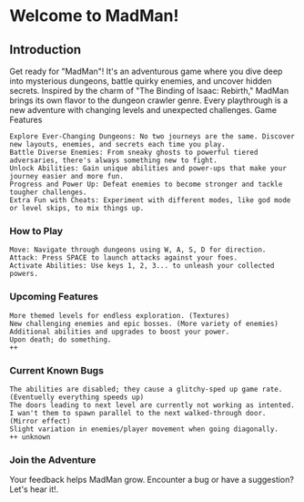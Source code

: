 # Welcome to MadMan!
## Introduction

Get ready for "MadMan"! It's an adventurous game where you dive deep into mysterious dungeons, battle quirky enemies, and uncover hidden secrets. Inspired by the charm of "The Binding of Isaac: Rebirth," MadMan brings its own flavor to the dungeon crawler genre. Every playthrough is a new adventure with changing levels and unexpected challenges.
Game Features

    Explore Ever-Changing Dungeons: No two journeys are the same. Discover new layouts, enemies, and secrets each time you play.
    Battle Diverse Enemies: From sneaky ghosts to powerful tiered adversaries, there's always something new to fight.
    Unlock Abilities: Gain unique abilities and power-ups that make your journey easier and more fun.
    Progress and Power Up: Defeat enemies to become stronger and tackle tougher challenges.
    Extra Fun with Cheats: Experiment with different modes, like god mode or level skips, to mix things up.

### How to Play

    Move: Navigate through dungeons using W, A, S, D for direction.
    Attack: Press SPACE to launch attacks against your foes.
    Activate Abilities: Use keys 1, 2, 3... to unleash your collected powers.

### Upcoming Features

    More themed levels for endless exploration. (Textures)
    New challenging enemies and epic bosses. (More variety of enemies)
    Additional abilities and upgrades to boost your power.
    Upon death; do something.
    ++


### Current Known Bugs

    The abilities are disabled; they cause a glitchy-sped up game rate. (Eventuelly everything speeds up)
    The doors leading to next level are currently not working as intented. I wan't them to spawn parallel to the next walked-through door. (Mirror effect)
    Slight variation in enemies/player movement when going diagonally.
    ++ unknown

### Join the Adventure

Your feedback helps MadMan grow. Encounter a bug or have a suggestion? Let's hear it!.